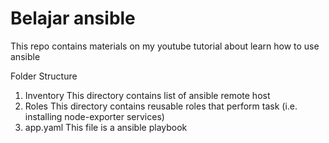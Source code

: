 # Belajar ansible

This repo contains materials on my youtube tutorial about learn how to use ansible

Folder Structure

1. Inventory
This directory contains list of ansible remote host
2. Roles
This directory contains reusable roles that perform task (i.e. installing node-exporter services)
3. app.yaml
This file is a ansible playbook